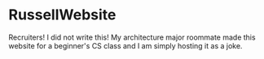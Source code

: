# RussellWebsite
Recruiters! I did not write this! My architecture major roommate made this website for a beginner's CS class and I am simply hosting it as a joke. 
